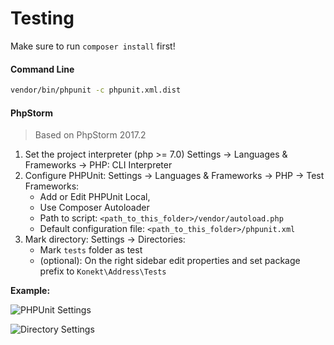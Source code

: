 # Testing

Make sure to run `composer install` first!

#### Command Line

```bash
vendor/bin/phpunit -c phpunit.xml.dist
```

#### PhpStorm

> Based on PhpStorm 2017.2

1. Set the project interpreter (php >= 7.0) Settings -> Languages & Frameworks -> PHP: CLI Interpreter
2. Configure PHPUnit: Settings -> Languages & Frameworks -> PHP -> Test Frameworks:
    - Add or Edit PHPUnit Local,
    - Use Composer Autoloader
    - Path to script: `<path_to_this_folder>/vendor/autoload.php`
    - Default configuration file: `<path_to_this_folder>/phpunit.xml`
3. Mark directory: Settings -> Directories:
    - Mark `tests` folder as test
    - (optional): On the right sidebar edit properties and set package prefix to `Konekt\Address\Tests`

**Example:**

![PHPUnit Settings](testing_storm_phpunit.jpg)

![Directory Settings](testing_storm_directories.jpg)
